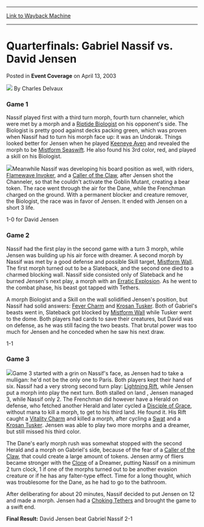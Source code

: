 
---
[Link to Wayback Machine](https://web.archive.org/web/20211207234540/https://magic.wizards.com/en/articles/archive/event-coverage/quarterfinals-gabriel-nassif-vs-david-jensen-2003-04-13)

[_metadata_:author]:- "Charles Delvaux"
[_metadata_:description]:- "Game 1Nassif played first with a third turn morph, fourth turn channeler, which were met by a morph and a Riptide Biologist on his opponent's side. The Biologist is pretty good against decks packing green, which was proven when Nassif had to turn his morph face up: it was an Undorak. Things looked better for Jensen when he played Keeneye Aven and revealed the morph to be"
[_metadata_:generator]:- "Drupal 7 (http://drupal.org)"
[_metadata_:node]:- "784726"
[_metadata_:publish_date]:- "2003-04-13"
[_metadata_:source]:- "div-main-content"
[_metadata_:title]:- "Quarterfinals: Gabriel Nassif vs. David Jensen"
[_metadata_:wayback_capture_timestamp]:- "2021-12-07 23:45:40"
[_metadata_:wayback_raw_url]:- "https://web.archive.org/web/20211207234540id_/https://magic.wizards.com/en/articles/archive/event-coverage/quarterfinals-gabriel-nassif-vs-david-jensen-2003-04-13"
[_metadata_:wayback_url]:- "https://magic.wizards.com/en/articles/archive/event-coverage/quarterfinals-gabriel-nassif-vs-david-jensen-2003-04-13"
---


Quarterfinals: Gabriel Nassif vs. David Jensen
==============================================



 Posted in **Event Coverage**
 on April 13, 2003 






![](https://media.magic.wizards.com/styles/auth_small/public/generic-avatar-150_649.png)
By Charles Delvaux











### Game 1

Nassif played first with a third turn morph, fourth turn channeler, which were met by a morph and a [Riptide Biologist](https://gatherer.wizards.com/Pages/Card/Details.aspx?name=Riptide+Biologist) on his opponent's side. The Biologist is pretty good against decks packing green, which was proven when Nassif had to turn his morph face up: it was an Undorak. Things looked better for Jensen when he played [Keeneye Aven](https://gatherer.wizards.com/Pages/Card/Details.aspx?name=Keeneye+Aven) and revealed the morph to be [Mistform Seaswift](https://gatherer.wizards.com/Pages/Card/Details.aspx?name=Mistform+Seaswift). He also found his 3rd color, red, and played a skill on his Biologist.

![](https://media.magic.wizards.com/image_legacy_migration/sideboard/images/gppra03/a875.jpg)Meanwhile Nassif was developing his board position as well, with riders, [Flamewave Invoker](https://gatherer.wizards.com/Pages/Card/Details.aspx?name=Flamewave+Invoker), and a [Caller of the Claw](https://gatherer.wizards.com/Pages/Card/Details.aspx?name=Caller+of+the+Claw), after Jensen shot the Channeler, so that he couldn't activate the Goblin Mutant, creating a bear token. The race went through the air for the Dane, while the Frenchman charged on the ground. With a permanent blocker and creature remover, the Biologist, the race was in favor of Jensen. It ended with Jensen on a short 3 life. 

1-0 for David Jensen

### Game 2

Nassif had the first play in the second game with a turn 3 morph, while Jensen was building up his air force with dreamer. A second morph by Nassif was met by a good defense and possible Skill target, [Mistform Wall](https://gatherer.wizards.com/Pages/Card/Details.aspx?name=Mistform+Wall). The first morph turned out to be a Slateback, and the second one died to a charmed blocking wall. Nassif side consisted only of Slateback and he burned Jensen's next play, a morph with an [Erratic Explosion](https://gatherer.wizards.com/Pages/Card/Details.aspx?name=Erratic+Explosion). As he went to the combat phase, his beast got tapped with Tethers.

A morph Biologist and a Skill on the wall solidified Jensen's position, but Nassif had solid answers: [Fever Charm](https://gatherer.wizards.com/Pages/Card/Details.aspx?name=Fever+Charm) and [Krosan Tusker](https://gatherer.wizards.com/Pages/Card/Details.aspx?name=Krosan+Tusker). Both of Gabriel's beasts went in, Slateback got blocked by [Mistform Wall](https://gatherer.wizards.com/Pages/Card/Details.aspx?name=Mistform+Wall) while Tusker went to the dome. Both players had cards to save their creatures, but David was on defense, as he was still facing the two beasts. That brutal power was too much for Jensen and he conceded when he saw his next draw.

1-1

### Game 3

![](https://media.magic.wizards.com/image_legacy_migration/sideboard/images/gppra03/a874.jpg)Game 3 started with a grin on Nassif's face, as Jensen had to take a mulligan: he'd not be the only one to Paris. Both players kept their hand of six. Nassif had a very strong second turn play: [Lightning Rift](https://gatherer.wizards.com/Pages/Card/Details.aspx?name=Lightning+Rift), while Jensen put a morph into play the next turn. Both stalled on land , Jensen managed 3, while Nassif only 2. The Frenchman did however have a Herald on defense, who fetched another Herald and later cycled a [Disciple of Grace](https://gatherer.wizards.com/Pages/Card/Details.aspx?name=Disciple+of+Grace), without mana to kill a morph, to get to his third land. He found it. His Rift caught a [Vitality Charm](https://gatherer.wizards.com/Pages/Card/Details.aspx?name=Vitality+Charm) and killed a morph, after cycling a [Swat](https://gatherer.wizards.com/Pages/Card/Details.aspx?name=Swat) and a [Krosan Tusker](https://gatherer.wizards.com/Pages/Card/Details.aspx?name=Krosan+Tusker). Jensen was able to play two more morphs and a dreamer, but still missed his third color.

The Dane's early morph rush was somewhat stopped with the second Herald and a morph on Gabriel's side, because of the fear of a [Caller of the Claw](https://gatherer.wizards.com/Pages/Card/Details.aspx?name=Caller+of+the+Claw), that could create a large amount of tokens. Jensen army of fliers became stronger with the [Clone](https://gatherer.wizards.com/Pages/Card/Details.aspx?name=Clone) of a Dreamer, putting Nassif on a minimum 2 turn clock, 1 if one of the morphs turned out to be another evasion creature or if he has any falter-type effect. Time for a long thought, which was troublesome for the Dane, as he had to go to the bathroom.

After deliberating for about 20 minutes, Nassif decided to put Jensen on 12 and made a morph. Jensen had a [Choking Tethers](https://gatherer.wizards.com/Pages/Card/Details.aspx?name=Choking+Tethers) and brought the game to a swift end.

**Final Result:** David Jensen beat Gabriel Nassif 2-1







